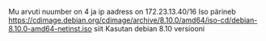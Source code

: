 Mu arvuti nuumber on 4 ja ip aadress on 172.23.13.40/16
Iso pärineb https://cdimage.debian.org/cdimage/archive/8.10.0/amd64/iso-cd/debian-8.10.0-amd64-netinst.iso siit
Kasutan debian 8.10 versiooni 
